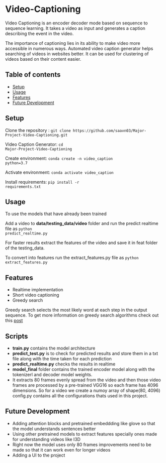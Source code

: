 # Video-Captioning

Video Captioning is an encoder decoder mode based on sequence to sequence learning.
It takes a video as input and generates a caption describing the event in the video. 

The importance of captioning lies in its ability to make video more accessible in numerous ways. 
Automated video caption generator helps searching of videos in websites better. 
It can be used for clustering of videos based on their content easier.

## Table of contents
* <a href="#Setup">Setup</a>
* <a href="#Usage">Usage</a>
* <a href="#Features">Features</a>
* <a href="#FutureDevelopment">Future Development</a>


<h2 id="Setup">Setup</h2>
Clone the repository : <code>git clone https://github.com/saavn03/Major-Project-Video-Captioning.git</code>

Video Caption Generator: <code>cd Major-Project-Video-Captioning</code>

Create environment: <code>conda create -n video_caption python=3.7</code>

Activate environment: <code>conda activate video_caption</code>

Install requirements: <code>pip install -r requirements.txt</code>

<h2 id="Usage">Usage</h2>
To use the models that have already been trained

Add a video to **data/testing_data/video** folder and run the predict realtime file as <code>python predict_realtime.py</code>

For faster results extract the features of the video and save it in feat folder of the testing_data.

To convert into features run the extract_features.py file as <code>python extract_features.py</code>
 


<h2 id="Features">Features</h2>
<ul>
 <li> Realtime implementation</li>
 <li> Short video captioning</li>
 <li> Greedy search</li>
 </ul>
 
Greedy search selects the most likely word at each step in the output sequence.
To get more information on greedy search algorithms check out this <a href="https://machinelearningmastery.com/beam-search-decoder-natural-language-processing/">post</a> 

 <h2 id="Scripts">Scripts</h2>
 
 * **train.py** contains the model architecture
 * **predict_test.py** is to check for predicted results and store them in a txt file along with the time taken for each prediction
 * **predict_realtime.py** checks the results in realtime
 * **model_final** folder contains the trained encoder model along with the tokenizerl and decoder model weights.
 *  It extracts 80 frames evenly spread from the video and then those video frames are processed by a pre-trained VGG16 so each frame
    has 4096 dimensions. So for a video we create a numoy array of shape(80, 4096)
    config.py contains all the configurations thats used in this project.


<h2 id="FutureDevelopment">Future Development</h2>
<ul>
 <li> Adding attention blocks and pretrained embeddding like glove so that the model understands sentences better</li> 
 <li> Using other pretrained models to extract features specially ones made for understanding videos like I3D</li> 
 <li> Right now the model uses only 80 frames improvements need to be made so that it can work even for longer videos</li>
 <li> Adding a UI to the project</li>
</ul>


